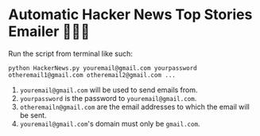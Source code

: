 # Automatic Hacker News Top Stories Emailer 🤖📰📧

Run the script from terminal like such:
```
python HackerNews.py youremail@gmail.com yourpassword otheremail1@gmail.com otheremail2@gmail.com ...
```

1. `youremail@gmail.com` will be used to send emails from.
2. `yourpassword` is the password to `youremail@gmail.com`.
3. `otheremailn@gmail.com` are the email addresses to which the email will be sent.
4. `youremail@gmail.com`'s domain must only be `gmail.com`.
